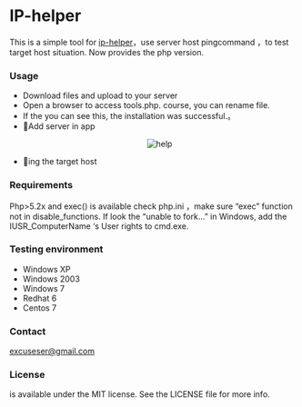 IP-helper
===================================
  This is a simple tool for [ip-helper](https://itunes.apple.com/us/app/ip-helper-ping-tracert-whois/id622012742?l=zh&ls=1&mt=8)，use server host pingcommand ，to test target host situation.  Now provides the php version.

  
### Usage
- Download files and upload to your server
- Open a browser to access tools.php. course, you can rename file.
- If the you can see this, the installation was successful.。
- Add server in app
  <p align="center" ><img src="http://www.sailcore.com/iphelper/help.jpg" alt="help" title="IP-helper"></p>
- ing the target host


### Requirements
Php>5.2x and exec() is available
check php.ini ，make sure  “exec” function not in disable_functions.
If look the “unable to fork...” in Windows, add the IUSR_ComputerName ‘s User rights to cmd.exe.

### Testing environment
- Windows XP
- Windows 2003
- Windows 7
- Redhat 6
- Centos 7

### Contact
excuseser@gmail.com


### License
is available under the MIT license. See the LICENSE file for more info.
